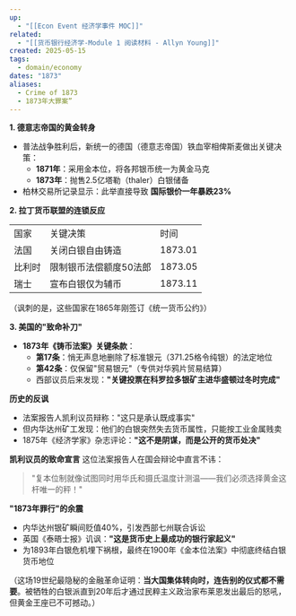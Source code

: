 ```yaml
---
up:
  - "[[Econ Event 经济学事件 MOC]]"
related:
  - "[[货币银行经济学-Module 1 阅读材料 - Allyn Young]]"
created: 2025-05-15
tags:
  - domain/economy
dates: "1873"
aliases:
  - Crime of 1873
  - 1873年大罪案”
---
```



**1. 德意志帝国的黄金转身**

- 普法战争胜利后，新统一的德国（德意志帝国）铁血宰相俾斯麦做出关键决策：
    - **1871年**：采用金本位，将各邦银币统一为黄金马克
    - **1873年**：抛售2.5亿塔勒（thaler）白银储备
- 柏林交易所记录显示：此举直接导致 **国际银价一年暴跌23%**

**2. 拉丁货币联盟的连锁反应**

|   |   |   |
|---|---|---|
|国家|关键决策|时间|
|法国|关闭白银自由铸造|1873.01|
|比利时|限制银币法偿额度50法郎|1873.05|
|瑞士|宣布白银仅为辅币|1873.11|

（讽刺的是，这些国家在1865年刚签订《统一货币公约》）

**3. 美国的"致命补刀"**

- **1873年《铸币法案》关键条款**：
    - **第17条**：悄无声息地删除了标准银元（371.25格令纯银）的法定地位
    - **第42条**：仅保留"贸易银元"（专供对华鸦片贸易结算）
    - 西部议员后来发现：**"关键投票在科罗拉多银矿主进华盛顿过冬时完成"**

  

**历史的反讽**

- 法案报告人凯利议员辩称："这只是承认既成事实"
- 但内华达州矿工发现：他们的白银突然失去货币属性，只能按工业金属贱卖
- 1875年《经济学家》杂志评论：**"这不是阴谋，而是公开的货币处决"**
  

**凯利议员的致命宣言** 这位法案报告人在国会辩论中直言不讳：

> "复本位制就像试图同时用华氏和摄氏温度计测温——我们必须选择黄金这杆唯一的秤！"

**"1873年罪行"的余震**

- 内华达州银矿瞬间贬值40%，引发西部七州联合诉讼
- 英国《泰晤士报》讥讽：**"这是货币史上最成功的银行家起义"**
- 为1893年白银危机埋下祸根，最终在1900年《金本位法案》中彻底终结白银货币地位

（这场19世纪最隐秘的金融革命证明：**当大国集体转向时，连告别的仪式都不需要**。被牺牲的白银派直到20年后才通过民粹主义政治家布莱恩发出最后的怒吼，但黄金王座已不可撼动。）